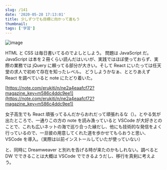 ```yaml
---
slug: /141
date: '2020-05-28 17:13:01'
title: 少しずつでも目標に向かって進もう
thumbnail:
tags: ['学習']
---
```

![image](/img/blog/contents/2020/05/image-33.png)

HTML と CSS は毎日書いてるのでよしとしよう。
問題は JavaScript だ。JavaScript は本を２冊くらい読んだはいいが、実践ではほぼ使っておらず、実際の業務では jQuery に頼ってる部分が大きい。そして React にいたっては任天堂の求人で初めて存在を知ったレベル。
どうしようかなぁ、ととりあえず React を調べていると note にたどり着いた。

[https://note.com/erukiti/n/ne2a4eaafcf72?magazine_key=m586c4ddc9ee1](https://note.com/erukiti/n/ne2a4eaafcf72?magazine_key=m586c4ddc9ee1)

女子高生でも React 頑張ってるんだからおれだって頑張れるな（）。とやる気が出たところで、一通りこの方の note を読み漁っていると VSCode が大好きとのことで、これも広いネットの海で巡り合った縁だし、他にも技術的な発信をよく行っているので、一旦彼の用意してくれた道を歩かせてもらおうと思い、VSCode を導入。（実際は以前インストールしていたが使っていない）

と、同時に Dreamweaver と別れを告げる時が来たのかもしれない。調べると DW でできることは大概は VSCode でできるようだし、移行を真剣に考えよう。
